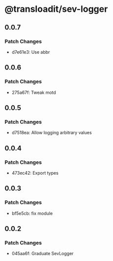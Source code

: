 # @transloadit/sev-logger

## 0.0.7

### Patch Changes

- d7e61e3: Use abbr

## 0.0.6

### Patch Changes

- 275a67f: Tweak motd

## 0.0.5

### Patch Changes

- d7518ea: Allow logging arbitrary values

## 0.0.4

### Patch Changes

- 473ec42: Export types

## 0.0.3

### Patch Changes

- bf5e5cb: fix module

## 0.0.2

### Patch Changes

- 045aa6f: Graduate SevLogger
